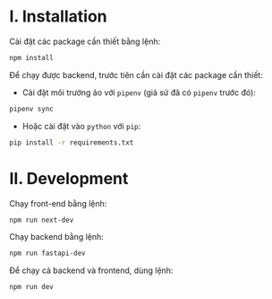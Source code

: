 # I. Installation

Cài đặt các package cần thiết bằng lệnh:

```bash
npm install
```

Để chạy được backend, trước tiên cần cài đặt các package cần thiết:

- Cài đặt môi trường ảo với `pipenv` (giả sử đã có `pipenv` trước đó):
```bash
pipenv sync
```

- Hoặc cài đặt vào `python` với `pip`:
```bash
pip install -r requirements.txt
```
# II. Development

Chạy front-end bằng lệnh:
```bash
npm run next-dev
```

Chạy backend bằng lệnh: 
```bash
npm run fastapi-dev
```

Để chạy cả backend và frontend, dùng lệnh:
```bash
npm run dev
```